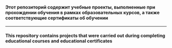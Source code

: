 #### Этот репозиторий содержит учебные проекты, выполненные при прохождении обучения в рамках образовательных курсов, а также соответствующие сертификаты об обучении
----------------------------------------------------------------------------------------------------
#### This repository contains projects that were carried out during completing educational courses and educational certificates
